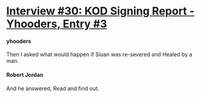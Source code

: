 # [Interview #30: KOD Signing Report - Yhooders, Entry #3](https://www.theoryland.com/intvmain.php?i=30#3)

#### yhooders

Then I asked what would happen if Siuan was re-severed and Healed by a man.

#### Robert Jordan

And he answered, Read and find out.

